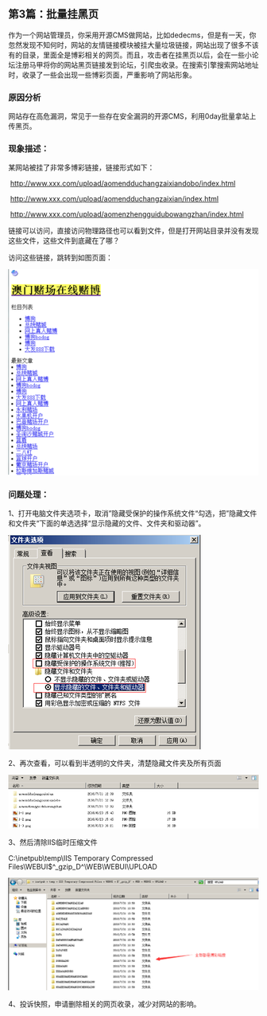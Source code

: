 ## 第3篇：批量挂黑页

作为一个网站管理员，你采用开源CMS做网站，比如dedecms，但是有一天，你忽然发现不知何时，网站的友情链接模块被挂大量垃圾链接，网站出现了很多不该有的目录，里面全是博彩相关的网页。而且，攻击者在挂黑页以后，会在一些小论坛注册马甲将你的网站黑页链接发到论坛，引爬虫收录。在搜索引擎搜索网站地址时，收录了一些会出现一些博彩页面，严重影响了网站形象。	

### 原因分析

网站存在高危漏洞，常见于一些存在安全漏洞的开源CMS，利用0day批量拿站上传黑页。

### 现象描述：

某网站被挂了非常多博彩链接，链接形式如下：

​		<http://www.xxx.com/upload/aomendduchangzaixiandobo/index.html>

​		<http://www.xxx.com/upload/aomendduchangzaixian/index.html>

​		<http://www.xxx.com/upload/aomenzhengguidubowangzhan/index.html>

链接可以访问，直接访问物理路径也可以看到文件，但是打开网站目录并没有发现这些文件，这些文件到底藏在了哪？

访问这些链接，跳转到如图页面：

 ![](images/3-1.png)

### 问题处理：

1、打开电脑文件夹选项卡，取消”隐藏受保护的操作系统文件“勾选，把”隐藏文件和文件夹“下面的单选选择“显示隐藏的文件、文件夹和驱动器”。

![](images/3-2.png)

2、再次查看，可以看到半透明的文件夹，清楚隐藏文件夹及所有页面

![](images/3-3.png)

3、然后清除IIS临时压缩文件

C:\inetpub\temp\IIS Temporary Compressed Files\WEBUI\$^_gzip_D^\WEB\WEBUI\UPLOAD

![](images/3-4.png)

4、投诉快照，申请删除相关的网页收录，减少对网站的影响。
